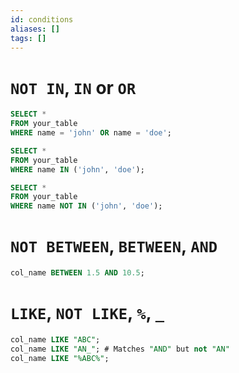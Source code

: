 ```yaml
---
id: conditions
aliases: []
tags: []
---
```


# `NOT IN`, `IN` or `OR`
```sql
SELECT *
FROM your_table
WHERE name = 'john' OR name = 'doe';

SELECT *
FROM your_table
WHERE name IN ('john', 'doe');

SELECT *
FROM your_table
WHERE name NOT IN ('john', 'doe');
```
# `NOT BETWEEN`, `BETWEEN`, `AND`
```sql
col_name BETWEEN 1.5 AND 10.5;
```
# `LIKE`, `NOT LIKE`, `%`, `_`
```sql
col_name LIKE "ABC";
col_name LIKE "AN_"; # Matches "AND" but not "AN"
col_name LIKE "%ABC%";
```
